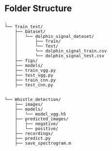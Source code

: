 # Folder Structure
<pre>
.  
└── Train_test/  
    ├── Dataset/  
    │   └── dolphin_signal_dataset/  
    │       ├── Train/  
    │       └── Test/  
    │       └── dolphin_signal_train.csv  
    │       └── dolphin_signal_test.csv  
    ├── figs/  
    ├── models/  
    ├── train_vgg.py  
    ├── test_vgg.py 
    ├── train_cnn.py
    ├── test_cnn.py
    
    
└── Whistle_detection/  
    ├── images/  
    ├── models/  
    │   └── model_vgg.h5  
    ├── predicted_images/  
    │   ├── negative/  
    │   └── positive/  
    ├── recordings/  
    ├── predict.py  
    ├── save_spectrogram.m  
    
<pre>    
